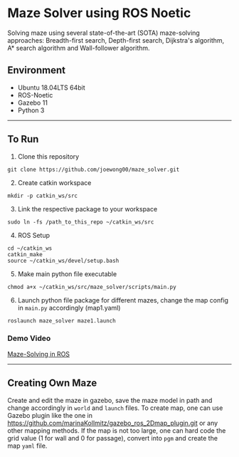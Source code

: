 # Maze Solver using ROS Noetic
Solving maze using several state-of-the-art (SOTA) maze-solving approaches: Breadth-first search, Depth-first search, Dijkstra's algorithm, A* search algorithm and Wall-follower algorithm. 

## Environment

- Ubuntu 18.04LTS 64bit
- ROS-Noetic
- Gazebo 11
- Python 3
---
## To Run
1. Clone this repository
```  
git clone https://github.com/joewong00/maze_solver.git
```

2. Create catkin workspace
```  
mkdir -p catkin_ws/src
```

3. Link the respective package to your workspace
```
sudo ln -fs /path_to_this_repo ~/catkin_ws/src
```

4. ROS Setup
```
cd ~/catkin_ws
catkin_make
source ~/catkin_ws/devel/setup.bash
```

5. Make main python file executable
```
chmod a+x ~/catkin_ws/src/maze_solver/scripts/main.py
```

6. Launch python file package for different mazes, change the map config in `main.py` accordingly (map1.yaml)
```
roslaunch maze_solver maze1.launch
```

### Demo Video
[Maze-Solving in ROS](https://youtu.be/ByVJ8pI4pGk)

---
## Creating Own Maze
Create and edit the maze in gazebo, save the maze model in path and change accordingly in `world` and `launch` files. To create map, one can use Gazebo plugin like the one in https://github.com/marinaKollmitz/gazebo_ros_2Dmap_plugin.git or any other mapping methods. If the map is not too large, one can hard code the grid value (1 for wall and 0 for passage), convert into `pgm` and create the map `yaml` file.
